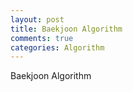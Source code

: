 ```yaml
---
layout: post
title: Baekjoon Algorithm
comments: true
categories: Algorithm
---
```

Baekjoon Algorithm
